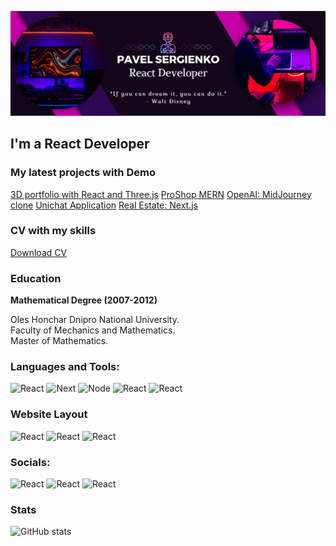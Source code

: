 ![Header](https://github.com/svmed2050/svmed2050/blob/main/assets/header1.png)

## I'm a React Developer

### My latest projects with Demo

[3D portfolio with React and Three.js](https://github.com/svmed2050/3d-portfolio-react)
[ProShop MERN](https://github.com/svmed2050/MERN-proshop)
[OpenAI: MidJourney clone](https://github.com/svmed2050/dalle-client-react)
[Unichat Application](https://github.com/svmed2050/react-messenger-chat)
[Real Estate: Next.js](https://github.com/svmed2050/next-real-estate)

### CV with my skills

[Download CV](https://drive.google.com/file/d/1WNstKJ9nLR0lF-4DEzsLQYopMUVYkJPo/view)

### Education

**Mathematical Degree (2007-2012)**

Oles Honchar Dnipro National University.  
Faculty of Mechanics and Mathematics.  
Master of Mathematics.

### Languages and Tools:

![React](https://img.shields.io/badge/-React-blue?style=for-the-badge&logo=react)
![Next](https://img.shields.io/badge/-Next.js-black?style=for-the-badge&logo=next.js)
![Node](https://img.shields.io/badge/-Node.js-blue?style=for-the-badge&logo=node.js)
![React](https://img.shields.io/badge/-HTML5-blue?style=for-the-badge&logo=HTML5)
![React](https://img.shields.io/badge/-CSS3-blue?style=for-the-badge&logo=CSS3)

### Website Layout

![React](https://img.shields.io/badge/-CSS3-blue?style=for-the-badge&logo=CSS3)
![React](https://img.shields.io/badge/-CSS3-blue?style=for-the-badge&logo=CSS3)
![React](https://img.shields.io/badge/-CSS3-blue?style=for-the-badge&logo=CSS3)

### Socials:

<!-- [![LinkedIn](https://img.shields.io/badge/-LinkedIn-blue?style=for-the-badge&logo=LinkedIn)](https://www.linkedin.com/in/pavelsergienko7)
[![Telegram](https://img.shields.io/badge/-telegram-blue?style=for-the-badge&logo=LinkedIn)](https://www.linkedin.com/in/pavelsergienko7)
[![LinkedIn](https://img.shields.io/badge/-LinkedIn-blue?style=for-the-badge&logo=LinkedIn)](https://www.linkedin.com/in/pavelsergienko7) -->

![React](https://img.shields.io/badge/-CSS3-blue?style=social&logo=CSS3)
![React](https://img.shields.io/badge/-CSS3-blue?style=social&logo=CSS3)
![React](https://img.shields.io/badge/-CSS3-blue?style=social&logo=CSS3)

### Stats

![GitHub stats](https://github-readme-stats.vercel.app/api?username=svmed2050&hide=issues,stars&show_icons=true&theme=dracula)
